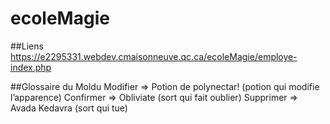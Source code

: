 # ecoleMagie

##Liens
https://e2295331.webdev.cmaisonneuve.qc.ca/ecoleMagie/employe-index.php

##Glossaire du Moldu
Modifier => Potion de polynectar! (potion qui modifie l’apparence)
Confirmer => Obliviate (sort qui fait oublier)
Supprimer => Avada Kedavra (sort qui tue)
